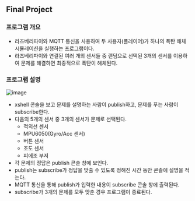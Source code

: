 ## Final Project
### 프로그램 개요
- 라즈베리파이와 MQTT 통신을 사용하여 두 사용자(플레이어)가 하나의 폭탄 해체 시뮬레이션을 실행하는 프로그램이다.
- 라즈베리파이와 연결된 여러 개의 센서들 중 랜덤으로 선택된 3개의 센서를 이용하여 문제를 해결하면 최종적으로 폭탄이 해체된다.
### 프로그램 설명

![image](https://user-images.githubusercontent.com/39904216/90207113-6f8c3200-de20-11ea-9e68-644bb8b3549a.png)

- xshell 콘솔을 보고 문제를 설명하는 사람이 publish하고, 문제를 푸는 사람이 subscribe한다.
- 다음의 5개의 센서 중 3개의 센서가 문제로 선택된다.
  - 적외선 센서
  - MPU6050(Gyro/Acc 센서)
  - 버튼 센서
  - 조도 센서
  - 피에조 부저
- 각 문제의 정답은 publish 콘솔 창에 보인다.
- publish는 subscribe가 정답을 맞출 수 있도록 정해진 시간 동안 콘솔에 설명을 적는다.
- MQTT 통신을 통해 publish가 입력한 내용이 subscribe 콘솔 창에 출력된다.
- subscribe가 3개의 문제를 모두 맞춘 경우 프로그램이 종료된다.
